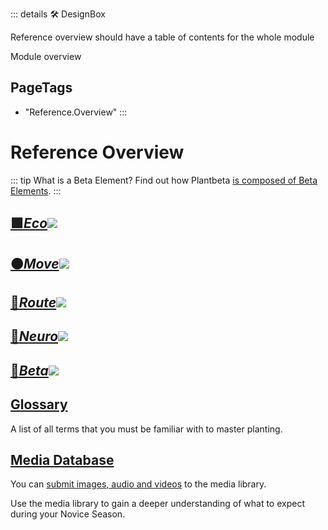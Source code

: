 ::: details 🛠 DesignBox

Reference overview should have a table of contents for the whole module

Module overview 
<h2>PageTags</h2>

- "Reference.Overview"
:::

# Reference Overview

::: tip What is a Beta Element?
Find out how Plantbeta [is composed of Beta Elements](/reference/Beta/BetaOverview). 
:::

## [<eco>**🟩___Eco___**</eco>![](/Eco/Eco_Emoji.png)](/reference/Eco/EcoOverview) 

## [<move>**🟠___Move___**</move>![](/Move/Move_Emoji.png)](/reference/Move/MoveOverview)

## [<route>**🔺___Route___**</route>![](/Route/Route_Emoji.png)](/reference/Route/RouteOverview)

## [<neuro>**💜___Neuro___**</neuro>![](/Neuro/Neuro_Emoji.png)](/reference/Neuro/NeuroOverview)


## [<beta>**🔷___Beta___**</beta>![](/Beta/Beta_Emoji.png)](/reference/Beta/BetaOverview)


## [Glossary](/reference/glossary/Glossary)

A list of all terms that you must be familiar with to master planting.

## [Media Database](/reference/media/Overview)

You can [submit images, audio and videos](/dev/Contribute) to the media library.

Use the media library to gain a deeper understanding of what to expect during your Novice Season.




